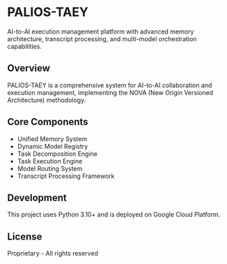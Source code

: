 # PALIOS-TAEY

AI-to-AI execution management platform with advanced memory architecture, transcript processing, and multi-model orchestration capabilities.

## Overview

PALIOS-TAEY is a comprehensive system for AI-to-AI collaboration and execution management, implementing the NOVA (New Origin Versioned Architecture) methodology.

## Core Components

- Unified Memory System
- Dynamic Model Registry
- Task Decomposition Engine
- Task Execution Engine
- Model Routing System
- Transcript Processing Framework

## Development

This project uses Python 3.10+ and is deployed on Google Cloud Platform.

## License

Proprietary - All rights reserved
